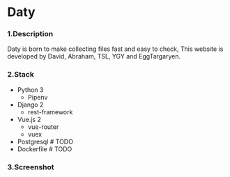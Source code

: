 # Daty
### 1.Description
Daty is born to make collecting files fast and easy to check, 
This website is developed by David, Abraham, TSL, YGY and EggTargaryen.
### 2.Stack
* Python 3
  * Pipenv
* Django 2
  * rest-framework
* Vue.js 2
  * vue-router
  * vuex
* Postgresql # TODO
* Dockerfile # TODO
### 3.Screenshot
